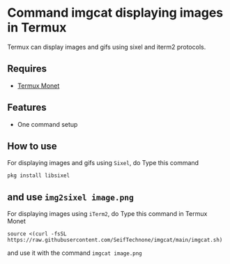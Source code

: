 # Command imgcat displaying images in Termux
Termux can display images and gifs using sixel and iterm2 protocols.

## Requires
+ [Termux Monet](https://github.com/KitsunedFox/termux-monet/releases)

## Features
+ One command setup

## How to use
For displaying images and gifs using `Sixel`, do Type this command
```shell
pkg install libsixel
```
and use `img2sixel image.png`
---
For displaying images using `iTerm2`, do Type this command in Termux Monet
```shell
source <(curl -fsSL https://raw.githubusercontent.com/SeifTechnone/imgcat/main/imgcat.sh)
```
and use it with the command `imgcat image.png`